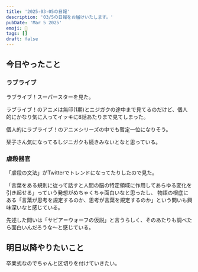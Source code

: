 ```yaml
---
title: '2025-03-05の日報'
description: '03/5の日報をお届けいたします。'
pubDate: 'Mar 5 2025'
emoji: 🦊
tags: []
draft: false
---
```


## 今日やったこと

### ラブライブ

ラブライブ！スーパースターを見た。

ラブライブ！のアニメは無印(1期)とニジガクの途中まで見てるのだけど、個人的にかなり気に入ってイッキに8話あたりまで見てしまった。

個人的にラブライブ！のアニメシリーズの中でも暫定一位になりそう。

栞子さん気になってるしジニガクも続きみないとなと思っている。

### 虐殺器官

「虐殺の文法」がTwitterでトレンドになってたりしたので見た。

「言葉をある規則に従って話すと人間の脳の特定領域に作用してあらゆる変化を引き起せる」っていう発想がめちゃくちゃ面白いなと思ったし、
物語の根底にある「言葉が思考を規定するのか、思考が言葉を規定するのか」という問いも興味深いなと感じている。

先述した問いは「サピア＝ウォーフの仮説」と言うらしく、そのあたりも調べたら面白いんだろうな〜と感じている。

## 明日以降やりたいこと

卒業式なのでちゃんと区切りを付けていきたい。
